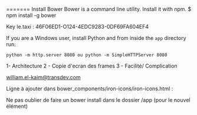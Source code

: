 
=======
Install Bower
Bower is a command line utility. Install it with npm.
$ npm install -g bower

Key le.taxi : 46F06ED1-O124-4EDC9283-0DF69FA604EF4

If you are a Windows user, install Python and from inside the `app` directory run:

```
python -m http.server 8080 ou python -m SimpleHTTPServer 8080
```


1- Architecture
2 - Copie d'ecran des frames
3 - Facilité/ Complication


william.el-kaim@transdev.com


Ligne à ajouter dans bower_components/iron-icons/iron-icons.html :

<g id="map"><path d="M20.5 3l-.16.03L15 5.1 9 3 3.36
4.9c-.21.07-.36.25-.36.48V20.5c0 .28.22.5.5.5l.16-.03L9 18.9l6 2.1
5.64-1.9c.21-.07.36-.25.36-.48V3.5c0-.28-.22-.5-.5-.5zM15 19l-6-2.11V5l6
2.11V19z"/></g>

Ne pas oublier de faire un bower install dans le dossier /app (pour le nouvel élément)